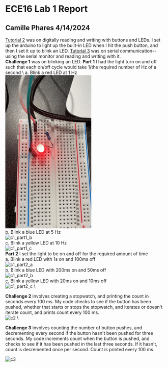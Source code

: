 # ECE16 Lab 1 Report #
## Camille Phares 4/14/2024 ##
[Tutorial 2](https://docs.google.com/document/d/1DbRq9kKQD4QH2wAT2ptI-NIDW1gkpW3JhiZ4eN19LFw/edit) was on digitally reading and writing with buttons and LEDs. I set up the arduino to light up the built-in LED 
when I hit the push button, and then I set it up to blink an LED. 
[Tutorial 3](https://docs.google.com/document/d/1GS6T4dkxKuKogOQRAuzY6sgiHNudb0nfYY3tG7wNvEc/edit) was on serial communication-- using the serial monitor and reading and writing with it. \
**Challenge 1** was on blinking an LED.
**Part 1** I had the light turn on and off such that each on/off cycle would take 1/the required number of Hz of a second \ 
a. Blink a red LED at 1 Hz \
![c1_part1_a](https://github.com/flowerwallpaper/ECE_16_Camille_Final/blob/main/LAB_1/Documentation/figs/c1_part1_a.gif) \
b. Blink a blue LED at 5 Hz \
![c1_part1_b](https://github.com/flowerwallpaper/ECE_16_Camille_Final/blob/main/LAB_1/Documentation/figs/c1_part1_b.gif) \
c. Blink a yellow LED at 10 Hz \
![c1_part1_c](https://github.com/flowerwallpaper/ece16-assignment-flowerwallpaper/assets/103080777/c53eea24-f9fd-49f5-8302-78530225ccc6) \
**Part 2** I set the light to be on and off for the required amount of time \
a. Blink a red LED with 1s on and 100ms off \
![c1_part2_a](https://github.com/flowerwallpaper/ece16-assignment-flowerwallpaper/assets/103080777/a2bf3be3-c5a2-4197-83e9-7d0adae014c1) \
b. Blink a blue LED with 200ms on and 50ms off \
![c1_part2_b](https://github.com/flowerwallpaper/ece16-assignment-flowerwallpaper/assets/103080777/2b7980f4-6e57-4fc7-bc33-0d1542b22137) \
c. Blink a yellow LED with 20ms on and 10ms off \
![c1_part2_c](https://github.com/flowerwallpaper/ece16-assignment-flowerwallpaper/assets/103080777/135b4715-c276-4f26-a6c9-4a1df9070638) \

**Challenge 2** involves creating a stopwatch, and printing the count in seconds every 100 ms. My code checks to see if the button has been pushed, whether that starts or stops the stopwatch, and iterates or doesn't iterate count, and prints count every 100 ms. \
![c2](https://github.com/flowerwallpaper/ece16-assignment-flowerwallpaper/assets/103080777/b1900976-2867-4613-b678-e2528aa60d04) \

**Challenge 3** involves counting the number of button pushes, and decrementing every second if the button hasn't been pushed for three seconds. My code increments count when the button is pushed, and checks to see if it has been pushed in the last three seconds. If it hasn't, count is decremented once per second. Count is printed every 100 ms.

![c3](https://github.com/flowerwallpaper/ece16-assignment-flowerwallpaper/assets/103080777/00e481cd-d24c-428a-9cf3-affd140f3d1c)




